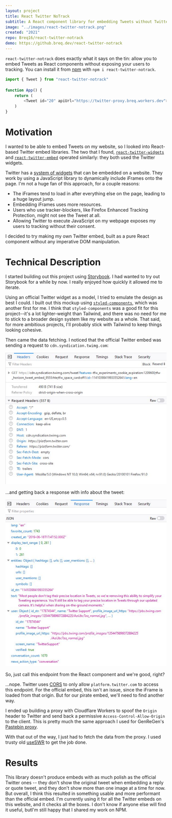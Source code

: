 ```yaml
---
layout: project
title: React Twitter NoTrack
subtitle: A React component library for embedding Tweets without Twitter's tracking script.
image: "../images/react-twitter-notrack.png"
created: "2021"
repo: Breq16/react-twitter-notrack
demo: https://github.breq.dev/react-twitter-notrack
---
```


<Tweet id="1431392146339377152" />

`react-twitter-notrack` does exactly what it says on the tin: allow you to embed Tweets as React components without exposing your users to tracking. You can install it from [npm](https://www.npmjs.com/package/react-twitter-notrack) with `npm i react-twitter-notrack`.

```js
import { Tweet } from "react-twitter-notrack"

function App() {
    return (
        <Tweet id="20" apiUrl="https://twitter-proxy.breq.workers.dev">
    )
}
```

# Motivation

I wanted to be able to embed Tweets on my website, so I looked into React-based Twitter embed libraries. The two that I found, [`react-twitter-widgets`](https://github.com/andrewsuzuki/react-twitter-widgets) and [`react-twitter-embed`](https://github.com/saurabhnemade/react-twitter-embed) operated similarly: they both used the Twitter widgets.

Twitter has a [system of widgets](https://developer.twitter.com/en/docs/twitter-for-websites/javascript-api/guides/set-up-twitter-for-websites) that can be embedded on a website. They work by using a JavaScript library to dynamically include iFrames onto the page. I'm not a huge fan of this approach, for a couple reasons:

-   The iFrames tend to load in after everything else on the page, leading to a huge layout jump.
-   Embedding iFrames uses more resources.
-   Users who use tracker-blockers, like Firefox Enhanced Tracking Protection, might not see the Tweet at all.
-   Allowing Twitter to execute JavaScript on my webpage exposes my users to tracking without their consent.

I decided to try making my own Twitter embed, built as a pure React component without any imperative DOM manipulation.

# Technical Description

I started building out this project using [Storybook](https://storybook.js.org/). I had wanted to try out Storybook for a while by now. I really enjoyed how quickly it allowed me to iterate.

Using an official Twitter widget as a model, I tried to emulate the design as best I could. I built out this mockup using [`styled-components`](https://styled-components.com/), which was another first for me. I think that `styled-components` was a good fit for this project--it's a lot lighter-weight than Tailwind, and there was no need for me to stick to a broader design system like my website as a whole. That said, for more ambitious projects, I'll probably stick with Tailwind to keep things looking cohesive.

Then came the data fetching. I noticed that the official Twitter embed was sending a request to `cdn.syndication.twimg.com`:

![](../images/twitter/network-request.png)

...and getting back a response with info about the tweet:

![](../images/twitter/response.png)

So, just call this endpoint from the React component and we're good, right?

...nope. Twitter uses [CORS](https://developer.mozilla.org/en-US/docs/Web/HTTP/CORS) to only allow `platform.twitter.com` to access this endpoint. For the official embed, this isn't an issue, since the iFrame is loaded from that origin. But for our pirate embed, we'll need to find another way.

I ended up building a proxy with Cloudflare Workers to spoof the `Origin` header to Twitter and send back a permissive `Access-Control-Allow-Origin` to the client. This is pretty much the same approach I used for GenReGen's [Pastebin proxy](/projects/genregen#technical-description).

With that out of the way, I just had to fetch the data from the proxy. I used trusty old [useSWR](https://swr.vercel.app/) to get the job done.

# Results

This library doesn't produce embeds with as much polish as the official Twitter ones -- they don't show the original tweet when embedding a reply or quote tweet, and they don't show more than one image at a time for now. But overall, I think this resulted in something usable and more performant than the official embed. I'm currently using it for all the Twitter embeds on this website, and it checks all the boxes. I don't know if anyone else will find it useful, butI'm still happy that I shared my work on NPM.
